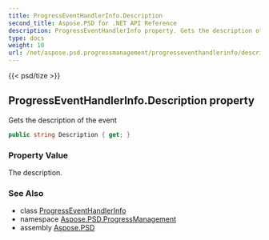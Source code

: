 ```yaml
---
title: ProgressEventHandlerInfo.Description
second_title: Aspose.PSD for .NET API Reference
description: ProgressEventHandlerInfo property. Gets the description of the event
type: docs
weight: 10
url: /net/aspose.psd.progressmanagement/progresseventhandlerinfo/description/
---
```

{{< psd/tize >}}
## ProgressEventHandlerInfo.Description property

Gets the description of the event

```csharp
public string Description { get; }
```

### Property Value

The description.

### See Also

* class [ProgressEventHandlerInfo](../)
* namespace [Aspose.PSD.ProgressManagement](../../../aspose.psd.progressmanagement/)
* assembly [Aspose.PSD](../../../)


